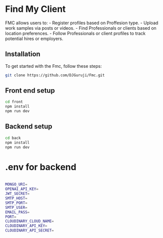 # Find My Client

FMC allows users to: - Register profiles based on  Proffesion type. - Upload work samples via posts or videos. - Find Professionals or clients based on location preferences. - Follow Professionals or client profiles to track potential hires or employers.



## Installation

To get started with the Fmc, follow these steps:


```bash
git clone https://github.com/DJGuruji/Fmc.git
```
## Front end setup

```bash
cd front
npm install
npm run dev
```
## Backend setup

```bash
cd back
npm install
npm run dev
```

# .env for backend

```bash

MONGO_URI=
OPENAI_API_KEY=
JWT_SECRET=
SMTP_HOST=
SMTP_PORT=
SMTP_USER=
EMAIL_PASS=
PORT=
CLOUDINARY_CLOUD_NAME=
CLOUDINARY_API_KEY=
CLOUDINARY_API_SECRET=


```




